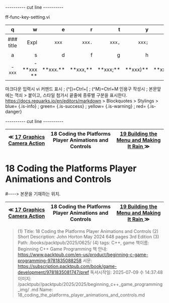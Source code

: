 
---------- cut line ----------

ff-func-key-setting.vi

| q     | w     | e     | r     | t     | y     | u     | i     | o     | p     |
:------:|------:|------:|------:|------:|------:|------:|------:|------:|------:|
|### title | ``` ``` Expl| `xxx `|`xxx.`|`xxx,`|`xxx;`|`xxx)`|`xxx:`|`xxx}`| 없 음 |
| a     | s     | d     | f     | g     | h     | j     | k     | l     |
|- `xxx`|- \*\*xxx \*\*| \*\*xxx.\*\*| \*\*xxx,\*\*| \*\*xxx;\*\*| \*\*xxx)\*\*| \*\*xxx:\*\*| \*\*xxx}\*\*|

마크다운 입력시 vi 커맨드 표시 ; (^[)=Ctrl+[ ; (^M)=Ctrl+M
인용구 작성시 ; 본문앞에는 꺽쇠 > 붙이고, 스타일 첨가시 끝줄에 종류별 구분을 표시한다.
https://docs.requarks.io/en/editors/markdown > Blockquotes > Stylings >
blue= {.is-info} ; green= {.is-success} ; yellow= {.is-warning} ; red= {.is-danger}

---------- cut line ----------

| ≪ [ 17 Graphics Camera Action ](/books/packtpub/2025/0625_beginning_c++_game_programming/17) | 18 Coding the Platforms Player Animations and Controls | [ 19 Building the Menu and Making It Rain ](/books/packtpub/2025/0625_beginning_c++_game_programming/19) ≫ |
|:----:|:----:|:----:|

# 18 Coding the Platforms Player Animations and Controls
#----> 본문을 기재하는 위치.



| ≪ [ 17 Graphics Camera Action ](/books/packtpub/2025/0625_beginning_c++_game_programming/17) | 18 Coding the Platforms Player Animations and Controls | [ 19 Building the Menu and Making It Rain ](/books/packtpub/2025/0625_beginning_c++_game_programming/19) ≫ |
|:----:|:----:|:----:|

> (1) Title: 18 Coding the Platforms Player Animations and Controls
> (2) Short Description: John Horton May 2024 648 pages 3rd Edition
> (3) Path: /books/packtpub/2025/0625/
> (4) tags: C++, game
> 책이름: Beginning C++ Game Programming
> 책 안내: https://www.packtpub.com/en-us/product/beginning-c-game-programming-9781835088258
> 서문: https://subscription.packtpub.com/book/game-development/9781835081747/pref
> 독서시작일: 2025-07-09 수 14:37:48
> 이미지: /packtpub//packtpub/2025/2025/beginning_c++_game_programming_img/
> .md Name: 18_coding_the_platforms_player_animations_and_controls.md

